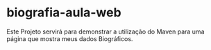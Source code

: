# biografia-aula-web
Este Projeto servirá para demonstrar a utilização do Maven para uma página que mostra meus dados Biográficos.
